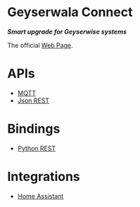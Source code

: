 Geyserwala Connect
===
***Smart upgrade for Geyserwise systems***

The official [Web Page](https://www.thingwala.com/geyserwala/connect/).

# APIs
* [MQTT](./docs/MQTT.md)
* [Json REST](./docs/REST.md)

# Bindings
* [Python REST](https://github.com/thingwala/geyserwala-py/blob/main/README.md)

# Integrations
* [Home Assistant](https://github.com/thingwala/geyserwala-ha/blob/main/README.md)



